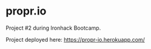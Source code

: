# propr.io

Project #2 during Ironhack Bootcamp.

Project deployed here: https://propr-io.herokuapp.com/
